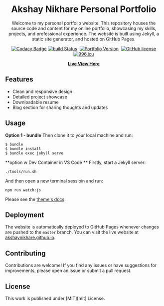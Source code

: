 <div align="center">
  
# Akshay Nikhare Personal Portfolio

Welcome to my personal portfolio website! This repository houses the source code and content for my online portfolio, showcasing my skills, projects, and professional experience. The website is built using Jekyll, a static site generator, and hosted on GitHub Pages.
  
[![Codacy Badge](https://api.codacy.com/project/badge/Grade/067beb4309a5443eac634a3fc97f4281)](https://app.codacy.com/gh/akshaynikhare/akshaynikhare.github.io?utm_source=github.com&utm_medium=referral&utm_content=akshaynikhare/akshaynikhare.github.io&utm_campaign=Badge_Grade)
  [![build Status](https://github.com/akshaynikhare/akshaynikhare.github.io/actions/workflows/pages/pages-build-deployment/badge.svg?branch=master&event=push)](buildStatus)&nbsp;
  [![Portfolio Version](https://img.shields.io/badge/version-1.0.0-blue)](portfolio)&nbsp;
  [![GitHub license](https://img.shields.io/github/license/akshaynikhare/akshaynikhare.github.io)](license)
  [![996.icu](https://img.shields.io/badge/link-996.icu-%23FF4D5B.svg)](https://996.icu)
  
<a href="https://akshaynikhare.github.io/" target="_blank" rel="noopener noreferrer"><strong>Live View Here</strong></a>



</div>

## Features

- Clean and responsive design
- Detailed project showcase
- Downloadable resume
- Blog section for sharing thoughts and updates


## Usage

**Option 1 - bundle**
Then clone it to your local machine and run:

```console
$ bundle
$ bundle install
$ bundle exec jekyll serve 

```

**option w Dev Container in VS Code **
Firstly, start a Jekyll server:
```
./tools/run.sh
```

And then open a new terminal sessioin and run:
```
npm run watch:js
```



Please see the [theme's docs](https://github.com/cotes2020/jekyll-theme-chirpy#documentation).

## Deployment

The website is automatically deployed to GitHub Pages whenever changes are pushed to the `master` branch. You can visit the live website at [akshaynikhare.github.io](https://akshaynikhare.github.io).

## Contributing

Contributions are welcome! If you find any issues or have suggestions for improvements, please open an issue or submit a pull request.


## License

This work is published under [MIT][mit] License.
